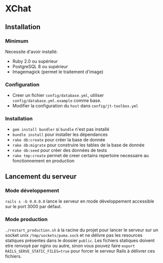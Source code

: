 # XChat

## Installation

### Minimum

Necessite d'avoir installé:
- Ruby 2.0 ou supérieur
- PostgreSQL 8 ou supérieur
- Imagemagick (permet le traitement d'image)

### Configuration

- Creer un fichier `config/database.yml`, utiliser `config/database.yml.example` comme base.
- Modifier la configuration du `host` dans `config/jt-toolbox.yml`

### Installation

- `gem install bundler` si `bundle` n'est pas installé 
- `bundle install` pour installer les dépendances
- `rake db:create` pour créer la base de donnée
- `rake db:migrate` pour construire les tables de la base de donnée
- `rake db:seed` pour créer des données de tests
- `rake tmp:create` permet de creer certains repertoire necessaire au fonctionnement en production

## Lancement du serveur

### Mode développement

`rails s -b 0.0.0.0` lance le serveur en mode développement accessible sur le port 3000 par défaut.

### Mode production

`./restart_production.sh` à la racine du projet pour lancer le serveur sur un socket unix `/tmp/sockets/puma.sock` et ne délivre pas les resources statiques présentes dans le dossier `public`.
Les fichiers statiques doivent etre renvoyé par nginx ou autre, sinon vous pouvez faire `export RAILS_SERVE_STATIC_FILES=true` pour forcer le serveur Rails à délivrer ces fichiers.
